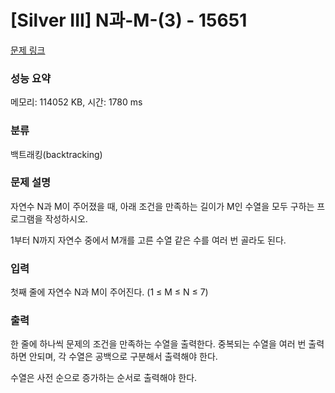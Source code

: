 # [Silver III] N과-M-(3) - 15651 

[문제 링크](https://www.acmicpc.net/problem/15651) 

### 성능 요약

메모리: 114052 KB, 시간: 1780 ms

### 분류

백트래킹(backtracking)

### 문제 설명

자연수 N과 M이 주어졌을 때, 아래 조건을 만족하는 길이가 M인 수열을 모두 구하는 프로그램을 작성하시오.


 1부터 N까지 자연수 중에서 M개를 고른 수열
 같은 수를 여러 번 골라도 된다.
### 입력 

 첫째 줄에 자연수 N과 M이 주어진다. (1 ≤ M ≤ N ≤ 7)
### 출력 

 한 줄에 하나씩 문제의 조건을 만족하는 수열을 출력한다. 중복되는 수열을 여러 번 출력하면 안되며, 각 수열은 공백으로 구분해서 출력해야 한다.

수열은 사전 순으로 증가하는 순서로 출력해야 한다.


